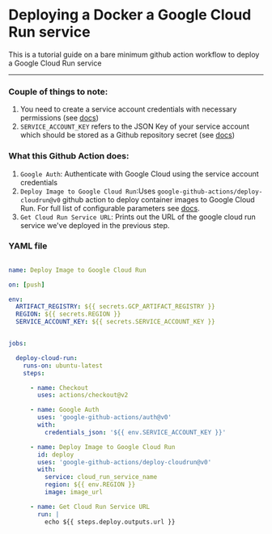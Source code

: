 # Deploying a Docker a Google Cloud Run service
This is a tutorial guide on a bare minimum github action workflow to deploy a Google Cloud Run service

---

### Couple of things to note:
1. You need to create a service account credentials with necessary permissions (see [docs](https://cloud.google.com/run/docs/deploying#permissions_required_to_deploy))
2. `SERVICE_ACCOUNT_KEY` refers to the JSON Key of your service account which should be stored as a Github repository secret (see [docs](https://cloud.google.com/iam/docs/creating-managing-service-account-keys))


### What this Github Action does:

1. `Google Auth`: Authenticate with Google Cloud using the service account credentials
2. `Deploy Image to Google Cloud Run`:Uses `google-github-actions/deploy-cloudrun@v0` github action to deploy container images to Google Cloud Run. For full list of configurable parameters see [docs](https://github.com/google-github-actions/deploy-cloudrun).
3. `Get Cloud Run Service URL`: Prints out the URL of the google cloud run service we've deployed in the previous step.


### YAML file

```yaml

name: Deploy Image to Google Cloud Run

on: [push]

env:
  ARTIFACT_REGISTRY: ${{ secrets.GCP_ARTIFACT_REGISTRY }}
  REGION: ${{ secrets.REGION }}
  SERVICE_ACCOUNT_KEY: ${{ secrets.SERVICE_ACCOUNT_KEY }}


jobs:

  deploy-cloud-run:
    runs-on: ubuntu-latest
    steps:

      - name: Checkout
        uses: actions/checkout@v2

      - name: Google Auth
        uses: 'google-github-actions/auth@v0'
        with:
          credentials_json: '${{ env.SERVICE_ACCOUNT_KEY }}'

      - name: Deploy Image to Google Cloud Run
        id: deploy
        uses: 'google-github-actions/deploy-cloudrun@v0'
        with:
          service: cloud_run_service_name
          region: ${{ env.REGION }}
          image: image_url

      - name: Get Cloud Run Service URL
        run: |
          echo ${{ steps.deploy.outputs.url }}
```

